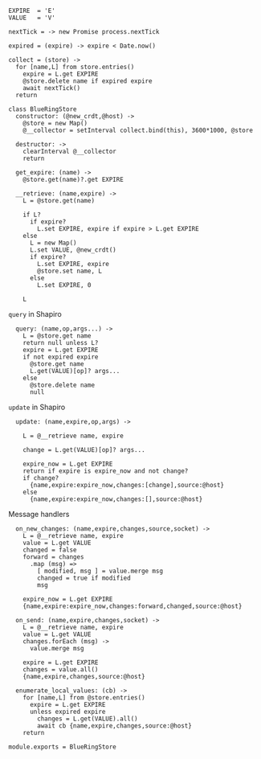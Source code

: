     EXPIRE  = 'E'
    VALUE   = 'V'

    nextTick = -> new Promise process.nextTick

    expired = (expire) -> expire < Date.now()

    collect = (store) ->
      for [name,L] from store.entries()
        expire = L.get EXPIRE
        @store.delete name if expired expire
        await nextTick()
      return

    class BlueRingStore
      constructor: (@new_crdt,@host) ->
        @store = new Map()
        @__collector = setInterval collect.bind(this), 3600*1000, @store

      destructor: ->
        clearInterval @__collector
        return

      get_expire: (name) ->
        @store.get(name)?.get EXPIRE

      __retrieve: (name,expire) ->
        L = @store.get(name)

        if L?
          if expire?
            L.set EXPIRE, expire if expire > L.get EXPIRE
        else
          L = new Map()
          L.set VALUE, @new_crdt()
          if expire?
            L.set EXPIRE, expire
            @store.set name, L
          else
            L.set EXPIRE, 0

        L

`query` in Shapiro

      query: (name,op,args...) ->
        L = @store.get name
        return null unless L?
        expire = L.get EXPIRE
        if not expired expire
          @store.get name
          L.get(VALUE)[op]? args...
        else
          @store.delete name
          null

`update` in Shapiro

      update: (name,expire,op,args) ->

        L = @__retrieve name, expire

        change = L.get(VALUE)[op]? args...

        expire_now = L.get EXPIRE
        return if expire is expire_now and not change?
        if change?
          {name,expire:expire_now,changes:[change],source:@host}
        else
          {name,expire:expire_now,changes:[],source:@host}

Message handlers

      on_new_changes: (name,expire,changes,source,socket) ->
        L = @__retrieve name, expire
        value = L.get VALUE
        changed = false
        forward = changes
          .map (msg) =>
            [ modified, msg ] = value.merge msg
            changed = true if modified
            msg

        expire_now = L.get EXPIRE
        {name,expire:expire_now,changes:forward,changed,source:@host}

      on_send: (name,expire,changes,socket) ->
        L = @__retrieve name, expire
        value = L.get VALUE
        changes.forEach (msg) ->
          value.merge msg

        expire = L.get EXPIRE
        changes = value.all()
        {name,expire,changes,source:@host}

      enumerate_local_values: (cb) ->
        for [name,L] from @store.entries()
          expire = L.get EXPIRE
          unless expired expire
            changes = L.get(VALUE).all()
            await cb {name,expire,changes,source:@host}
        return

    module.exports = BlueRingStore
